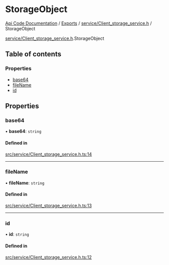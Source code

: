 # StorageObject
 
[Api Code Documentation](../README.md) / [Exports](../modules.md) / [service/Client\_storage\_service.h](../modules/service_Client_storage_service_h.md) / StorageObject

[service/Client\_storage\_service.h](../modules/service_Client_storage_service_h.md).StorageObject

## Table of contents

### Properties

- [base64](service_Client_storage_service_h.StorageObject.md#base64)
- [fileName](service_Client_storage_service_h.StorageObject.md#filename)
- [id](service_Client_storage_service_h.StorageObject.md#id)

## Properties

### base64

• **base64**: `string`

#### Defined in

[src/service/Client_storage_service.h.ts:14](https://github.com/openkfw/TruBudget/blob/648f2bb/api/src/service/Client_storage_service.h.ts#L14)

___

### fileName

• **fileName**: `string`

#### Defined in

[src/service/Client_storage_service.h.ts:13](https://github.com/openkfw/TruBudget/blob/648f2bb/api/src/service/Client_storage_service.h.ts#L13)

___

### id

• **id**: `string`

#### Defined in

[src/service/Client_storage_service.h.ts:12](https://github.com/openkfw/TruBudget/blob/648f2bb/api/src/service/Client_storage_service.h.ts#L12)
